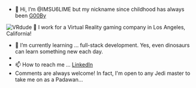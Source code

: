 - 👋 Hi, I’m @IMSU6LIME but my nickname since childhood has always been <a href="http://www.goobyink.com"> G00By</a>

![VRdude](https://github.com/user-attachments/assets/0c485a6a-ede0-43cd-a5f4-140e76e48ad3) 👀 I work for a Virtual Reality gaming company in Los Angeles, California!



- 🌱 I’m currently learning ... full-stack development. Yes, even dinosaurs can learn something new each day.
-
- 📫 How to reach me ... <a href="https://www.linkedin.com/in/andy-clunie">LinkedIn</a>
- Comments are always welcome! In fact, I'm open to any Jedi master to take me on as a Padawan...

